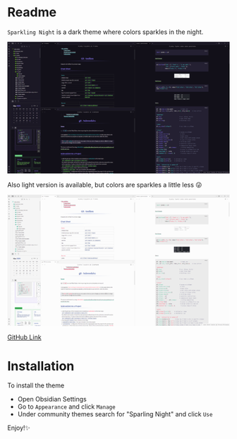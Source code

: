 # Readme

`Sparkling Night` is a dark theme where colors sparkles in the night. 

![img](img/sparkling_night_dark.png)

Also light version is available, but colors are sparkles a little less 😜

![img](img/sparkling_night_light.png)

[GitHub Link](git@github.com:isax785/obsidian-sparkling-night.git)

 # Installation

To install the theme

- Open Obsidian Settings
- Go to `Appearance` and click `Manage`
- Under community themes search for "Sparling Night" and click `Use`

Enjoy!✨



